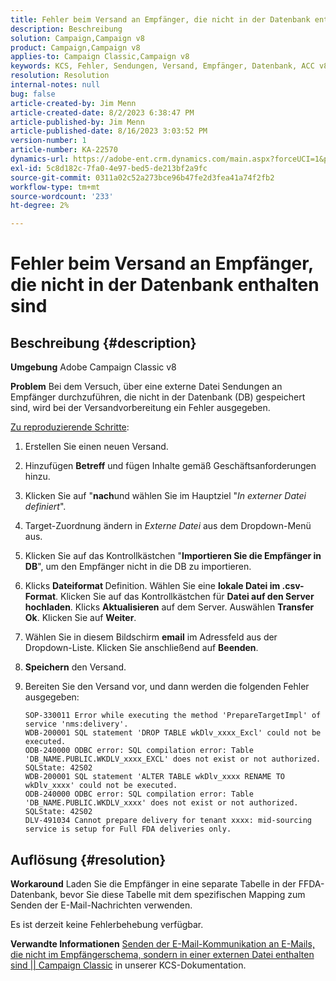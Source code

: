 ```yaml
---
title: Fehler beim Versand an Empfänger, die nicht in der Datenbank enthalten sind
description: Beschreibung
solution: Campaign,Campaign v8
product: Campaign,Campaign v8
applies-to: Campaign Classic,Campaign v8
keywords: KCS, Fehler, Sendungen, Versand, Empfänger, Datenbank, ACC v8, Adobe Campaign Classic v8
resolution: Resolution
internal-notes: null
bug: false
article-created-by: Jim Menn
article-created-date: 8/2/2023 6:38:47 PM
article-published-by: Jim Menn
article-published-date: 8/16/2023 3:03:52 PM
version-number: 1
article-number: KA-22570
dynamics-url: https://adobe-ent.crm.dynamics.com/main.aspx?forceUCI=1&pagetype=entityrecord&etn=knowledgearticle&id=6b6596ca-6331-ee11-bdf3-6045bd006295
exl-id: 5c8d182c-7fa0-4e97-bed5-de213bf2a9fc
source-git-commit: 0311a02c52a273bce96b47fe2d3fea41a74f2fb2
workflow-type: tm+mt
source-wordcount: '233'
ht-degree: 2%

---
```


# Fehler beim Versand an Empfänger, die nicht in der Datenbank enthalten sind

## Beschreibung {#description}


<b>Umgebung</b>
Adobe Campaign Classic v8

<b>Problem</b>
Bei dem Versuch, über eine externe Datei Sendungen an Empfänger durchzuführen, die nicht in der Datenbank (DB) gespeichert sind, wird bei der Versandvorbereitung ein Fehler ausgegeben.

<u>Zu reproduzierende Schritte</u>:

1. Erstellen Sie einen neuen Versand.
2. Hinzufügen <b>Betreff</b> und fügen Inhalte gemäß Geschäftsanforderungen hinzu.
3. Klicken Sie auf &quot;<b>nach</b>und wählen Sie im Hauptziel &quot;*In externer Datei definiert*&quot;.
4. Target-Zuordnung ändern in *Externe Datei* aus dem Dropdown-Menü aus.
5. Klicken Sie auf das Kontrollkästchen &quot;<b>Importieren Sie die </b><b>Empfänger</b><b> in DB</b>&quot;, um den Empfänger nicht in die DB zu importieren.
6. Klicks <b>Dateiformat </b>Definition. Wählen Sie eine <b>lokale Datei im .csv-Format</b>. Klicken Sie auf das Kontrollkästchen für <b>Datei auf den Server hochladen</b>. Klicks <b>Aktualisieren</b> auf dem Server. Auswählen <b>Transfer Ok</b>. Klicken Sie auf <b>Weiter</b>.
7. Wählen Sie in diesem Bildschirm <b>email</b> im Adressfeld aus der Dropdown-Liste. Klicken Sie anschließend auf <b>Beenden</b>.
8. <b>Speichern</b> den Versand.
9. Bereiten Sie den Versand vor, und dann werden die folgenden Fehler ausgegeben:




   ```
   SOP-330011 Error while executing the method 'PrepareTargetImpl' of service 'nms:delivery'.
   WDB-200001 SQL statement 'DROP TABLE wkDlv_xxxx_Excl' could not be executed.
   ODB-240000 ODBC error: SQL compilation error: Table 'DB_NAME.PUBLIC.WKDLV_xxxx_EXCL' does not exist or not authorized. SQLState: 42S02
   WDB-200001 SQL statement 'ALTER TABLE wkDlv_xxxx RENAME TO wkDlv_xxxx' could not be executed.
   ODB-240000 ODBC error: SQL compilation error: Table 'DB_NAME.PUBLIC.WKDLV_xxxx' does not exist or not authorized. SQLState: 42S02
   DLV-491034 Cannot prepare delivery for tenant xxxx: mid-sourcing service is setup for Full FDA deliveries only.
   ```



## Auflösung {#resolution}


<b>Workaround</b>
Laden Sie die Empfänger in eine separate Tabelle in der FFDA-Datenbank, bevor Sie diese Tabelle mit dem spezifischen Mapping zum Senden der E-Mail-Nachrichten verwenden.

Es ist derzeit keine Fehlerbehebung verfügbar.

<b>Verwandte Informationen</b>
[Senden der E-Mail-Kommunikation an E-Mails, die nicht im Empfängerschema, sondern in einer externen Datei enthalten sind || Campaign Classic](https://experienceleague.adobe.com/docs/experience-cloud-kcs/kbarticles/KA-15917.html) in unserer KCS-Dokumentation.
